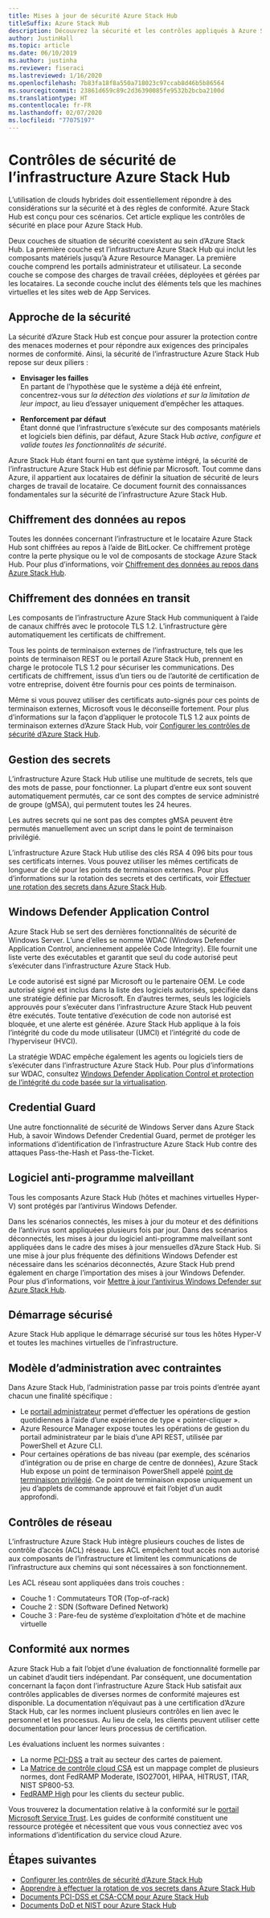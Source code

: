 ```yaml
---
title: Mises à jour de sécurité Azure Stack Hub
titleSuffix: Azure Stack Hub
description: Découvrez la sécurité et les contrôles appliqués à Azure Stack Hub.
author: JustinHall
ms.topic: article
ms.date: 06/10/2019
ms.author: justinha
ms.reviewer: fiseraci
ms.lastreviewed: 1/16/2020
ms.openlocfilehash: 7b83fa18f8a550a718023c97ccab8d46b5b86564
ms.sourcegitcommit: 23861d659c89c2d36390085fe9532b2bcba2100d
ms.translationtype: HT
ms.contentlocale: fr-FR
ms.lasthandoff: 02/07/2020
ms.locfileid: "77075197"
---
```

# <a name="azure-stack-hub-infrastructure-security-controls"></a>Contrôles de sécurité de l’infrastructure Azure Stack Hub

L’utilisation de clouds hybrides doit essentiellement répondre à des considérations sur la sécurité et à des règles de conformité. Azure Stack Hub est conçu pour ces scénarios. Cet article explique les contrôles de sécurité en place pour Azure Stack Hub.

Deux couches de situation de sécurité coexistent au sein d’Azure Stack Hub. La première couche est l’infrastructure Azure Stack Hub qui inclut les composants matériels jusqu’à Azure Resource Manager. La première couche comprend les portails administrateur et utilisateur. La seconde couche se compose des charges de travail créées, déployées et gérées par les locataires. La seconde couche inclut des éléments tels que les machines virtuelles et les sites web de App Services.

## <a name="security-approach"></a>Approche de la sécurité

La sécurité d’Azure Stack Hub est conçue pour assurer la protection contre des menaces modernes et pour répondre aux exigences des principales normes de conformité. Ainsi, la sécurité de l’infrastructure Azure Stack Hub repose sur deux piliers :

- **Envisager les failles**  
    En partant de l’hypothèse que le système a déjà été enfreint, concentrez-vous sur *la détection des violations et sur la limitation de leur impact*, au lieu d’essayer uniquement d’empêcher les attaques.

- **Renforcement par défaut**  
    Étant donné que l’infrastructure s’exécute sur des composants matériels et logiciels bien définis, par défaut, Azure Stack Hub *active, configure et valide toutes les fonctionnalités de sécurité*.

Azure Stack Hub étant fourni en tant que système intégré, la sécurité de l’infrastructure Azure Stack Hub est définie par Microsoft. Tout comme dans Azure, il appartient aux locataires de définir la situation de sécurité de leurs charges de travail de locataire. Ce document fournit des connaissances fondamentales sur la sécurité de l’infrastructure Azure Stack Hub.

## <a name="data-at-rest-encryption"></a>Chiffrement des données au repos

Toutes les données concernant l’infrastructure et le locataire Azure Stack Hub sont chiffrées au repos à l’aide de BitLocker. Ce chiffrement protège contre la perte physique ou le vol de composants de stockage Azure Stack Hub. Pour plus d’informations, voir [Chiffrement des données au repos dans Azure Stack Hub](azure-stack-security-bitlocker.md).

## <a name="data-in-transit-encryption"></a>Chiffrement des données en transit

Les composants de l’infrastructure Azure Stack Hub communiquent à l’aide de canaux chiffrés avec le protocole TLS 1.2. L’infrastructure gère automatiquement les certificats de chiffrement.

Tous les points de terminaison externes de l’infrastructure, tels que les points de terminaison REST ou le portail Azure Stack Hub, prennent en charge le protocole TLS 1.2 pour sécuriser les communications. Des certificats de chiffrement, issus d’un tiers ou de l’autorité de certification de votre entreprise, doivent être fournis pour ces points de terminaison.

Même si vous pouvez utiliser des certificats auto-signés pour ces points de terminaison externes, Microsoft vous le déconseille fortement.
Pour plus d’informations sur la façon d’appliquer le protocole TLS 1.2 aux points de terminaison externes d’Azure Stack Hub, voir [Configurer les contrôles de sécurité d’Azure Stack Hub](azure-stack-security-configuration.md).

## <a name="secret-management"></a>Gestion des secrets

L’infrastructure Azure Stack Hub utilise une multitude de secrets, tels que des mots de passe, pour fonctionner. La plupart d’entre eux sont souvent automatiquement permutés, car ce sont des comptes de service administré de groupe (gMSA), qui permutent toutes les 24 heures.

Les autres secrets qui ne sont pas des comptes gMSA peuvent être permutés manuellement avec un script dans le point de terminaison privilégié.

L’infrastructure Azure Stack Hub utilise des clés RSA 4 096 bits pour tous ses certificats internes. Vous pouvez utiliser les mêmes certificats de longueur de clé pour les points de terminaison externes. Pour plus d’informations sur la rotation des secrets et des certificats, voir [Effectuer une rotation des secrets dans Azure Stack Hub](azure-stack-rotate-secrets.md).

## <a name="windows-defender-application-control"></a>Windows Defender Application Control

Azure Stack Hub se sert des dernières fonctionnalités de sécurité de Windows Server. L’une d’elles se nomme WDAC (Windows Defender Application Control, anciennement appelée Code Integrity). Elle fournit une liste verte des exécutables et garantit que seul du code autorisé peut s’exécuter dans l’infrastructure Azure Stack Hub.

Le code autorisé est signé par Microsoft ou le partenaire OEM. Le code autorisé signé est inclus dans la liste des logiciels autorisés, spécifiée dans une stratégie définie par Microsoft. En d’autres termes, seuls les logiciels approuvés pour s’exécuter dans l’infrastructure Azure Stack Hub peuvent être exécutés. Toute tentative d’exécution de code non autorisé est bloquée, et une alerte est générée. Azure Stack Hub applique à la fois l’intégrité du code du mode utilisateur (UMCI) et l’intégrité du code de l’hyperviseur (HVCI).

La stratégie WDAC empêche également les agents ou logiciels tiers de s’exécuter dans l’infrastructure Azure Stack Hub.
Pour plus d’informations sur WDAC, consultez [Windows Defender Application Control et protection de l’intégrité du code basée sur la virtualisation](https://docs.microsoft.com/windows/security/threat-protection/device-guard/introduction-to-device-guard-virtualization-based-security-and-windows-defender-application-control).

## <a name="credential-guard"></a>Credential Guard

Une autre fonctionnalité de sécurité de Windows Server dans Azure Stack Hub, à savoir Windows Defender Credential Guard, permet de protéger les informations d’identification de l’infrastructure Azure Stack Hub contre des attaques Pass-the-Hash et Pass-the-Ticket.

## <a name="antimalware"></a>Logiciel anti-programme malveillant

Tous les composants Azure Stack Hub (hôtes et machines virtuelles Hyper-V) sont protégés par l’antivirus Windows Defender.

Dans les scénarios connectés, les mises à jour du moteur et des définitions de l’antivirus sont appliquées plusieurs fois par jour. Dans des scénarios déconnectés, les mises à jour du logiciel anti-programme malveillant sont appliquées dans le cadre des mises à jour mensuelles d’Azure Stack Hub. Si une mise à jour plus fréquente des définitions Windows Defender est nécessaire dans les scénarios déconnectés, Azure Stack Hub prend également en charge l’importation des mises à jour Windows Defender. Pour plus d’informations, voir [Mettre à jour l’antivirus Windows Defender sur Azure Stack Hub](azure-stack-security-av.md).

## <a name="secure-boot"></a>Démarrage sécurisé

Azure Stack Hub applique le démarrage sécurisé sur tous les hôtes Hyper-V et toutes les machines virtuelles de l’infrastructure. 

## <a name="constrained-administration-model"></a>Modèle d’administration avec contraintes

Dans Azure Stack Hub, l’administration passe par trois points d’entrée ayant chacun une finalité spécifique :

- Le [portail administrateur](azure-stack-manage-portals.md) permet d’effectuer les opérations de gestion quotidiennes à l’aide d’une expérience de type « pointer-cliquer ».
- Azure Resource Manager expose toutes les opérations de gestion du portail administrateur par le biais d’une API REST, utilisée par PowerShell et Azure CLI.
- Pour certaines opérations de bas niveau (par exemple, des scénarios d’intégration ou de prise en charge de centre de données), Azure Stack Hub expose un point de terminaison PowerShell appelé [point de terminaison privilégié](azure-stack-privileged-endpoint.md). Ce point de terminaison expose uniquement un jeu d’applets de commande approuvé et fait l’objet d’un audit approfondi.

## <a name="network-controls"></a>Contrôles de réseau

L’infrastructure Azure Stack Hub intègre plusieurs couches de listes de contrôle d’accès (ACL) réseau. Les ACL empêchent tout accès non autorisé aux composants de l’infrastructure et limitent les communications de l’infrastructure aux chemins qui sont nécessaires à son fonctionnement.

Les ACL réseau sont appliquées dans trois couches :

- Couche 1 : Commutateurs TOR (Top-of-rack)
- Couche 2 : SDN (Software Defined Network)
- Couche 3 : Pare-feu de système d’exploitation d’hôte et de machine virtuelle

## <a name="regulatory-compliance"></a>Conformité aux normes

Azure Stack Hub a fait l’objet d’une évaluation de fonctionnalité formelle par un cabinet d’audit tiers indépendant. Par conséquent, une documentation concernant la façon dont l’infrastructure Azure Stack Hub satisfait aux contrôles applicables de diverses normes de conformité majeures est disponible. La documentation n’équivaut pas à une certification d’Azure Stack Hub, car les normes incluent plusieurs contrôles en lien avec le personnel et les processus. Au lieu de cela, les clients peuvent utiliser cette documentation pour lancer leurs processus de certification.

Les évaluations incluent les normes suivantes :

- La norme [PCI-DSS](https://www.pcisecuritystandards.org/pci_security/) a trait au secteur des cartes de paiement.
- La [Matrice de contrôle cloud CSA](https://cloudsecurityalliance.org/group/cloud-controls-matrix/#_overview) est un mappage complet de plusieurs normes, dont FedRAMP Moderate, ISO27001, HIPAA, HITRUST, ITAR, NIST SP800-53.
- [FedRAMP High](https://www.fedramp.gov/fedramp-releases-high-baseline/) pour les clients du secteur public.

Vous trouverez la documentation relative à la conformité sur le [portail Microsoft Service Trust](https://servicetrust.microsoft.com/ViewPage/AzureStack). Les guides de conformité constituent une ressource protégée et nécessitent que vous vous connectiez avec vos informations d’identification du service cloud Azure.

## <a name="next-steps"></a>Étapes suivantes

- [Configurer les contrôles de sécurité d’Azure Stack Hub](azure-stack-security-configuration.md)
- [Apprendre à effectuer la rotation de vos secrets dans Azure Stack Hub](azure-stack-rotate-secrets.md)
- [Documents PCI-DSS et CSA-CCM pour Azure Stack Hub](https://servicetrust.microsoft.com/ViewPage/TrustDocuments)
- [Documents DoD et NIST pour Azure Stack Hub](https://servicetrust.microsoft.com/ViewPage/Blueprint)
